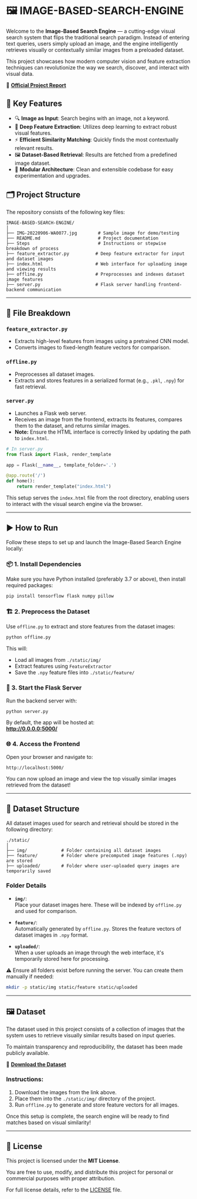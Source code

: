 # 🖼️ IMAGE-BASED-SEARCH-ENGINE

Welcome to the **Image-Based Search Engine** — a cutting-edge visual search system that flips the traditional search paradigm. Instead of entering text queries, users simply upload an image, and the engine intelligently retrieves visually or contextually similar images from a preloaded dataset.

This project showcases how modern computer vision and feature extraction techniques can revolutionize the way we search, discover, and interact with visual data.

📄 **[Official Project Report](https://drive.google.com/file/d/1PthTos6DVZz7gy5lTqu-sWbmXABUSlkN/view?usp=sharing)**

## 🚩 Key Features

- 🔍 **Image as Input**: Search begins with an image, not a keyword.
- 🧠 **Deep Feature Extraction**: Utilizes deep learning to extract robust visual features.
- ⚡ **Efficient Similarity Matching**: Quickly finds the most contextually relevant results.
- 🖼️ **Dataset-Based Retrieval**: Results are fetched from a predefined image dataset.
- 🧩 **Modular Architecture**: Clean and extensible codebase for easy experimentation and upgrades.

## 🗂️ Project Structure

The repository consists of the following key files:

```
IMAGE-BASED-SEARCH-ENGINE/
│
├── IMG-20220906-WA0077.jpg        # Sample image for demo/testing
├── README.md                      # Project documentation
├── Steps                          # Instructions or stepwise breakdown of process
├── feature_extractor.py          # Deep feature extractor for input and dataset images
├── index.html                    # Web interface for uploading image and viewing results
├── offline.py                    # Preprocesses and indexes dataset image features
├── server.py                     # Flask server handling frontend-backend communication
```

---

## 🧩 File Breakdown

### `feature_extractor.py`
- Extracts high-level features from images using a pretrained CNN model.
- Converts images to fixed-length feature vectors for comparison.

### `offline.py`
- Preprocesses all dataset images.
- Extracts and stores features in a serialized format (e.g., `.pkl`, `.npy`) for fast retrieval.

### `server.py`
- Launches a Flask web server.
- Receives an image from the frontend, extracts its features, compares them to the dataset, and returns similar images.
- **Note:** Ensure the HTML interface is correctly linked by updating the path to `index.html`.

```python
# In server.py
from flask import Flask, render_template

app = Flask(__name__, template_folder='.')

@app.route('/')
def home():
    return render_template("index.html")
```

This setup serves the `index.html` file from the root directory, enabling users to interact with the visual search engine via the browser.

---

## ▶️ How to Run

Follow these steps to set up and launch the Image-Based Search Engine locally:

### 📦 1. Install Dependencies

Make sure you have Python installed (preferably 3.7 or above), then install required packages:

```bash
pip install tensorflow flask numpy pillow
```

### 🏗️ 2. Preprocess the Dataset

Use `offline.py` to extract and store features from the dataset images:

```bash
python offline.py
```

This will:
- Load all images from `./static/img/`
- Extract features using `FeatureExtractor`
- Save the `.npy` feature files into `./static/feature/`

### 🚀 3. Start the Flask Server

Run the backend server with:

```bash
python server.py
```

By default, the app will be hosted at:  
**http://0.0.0.0:5000/**

### 🌐 4. Access the Frontend

Open your browser and navigate to:

```
http://localhost:5000/
```

You can now upload an image and view the top visually similar images retrieved from the dataset!

---

## 📂 Dataset Structure

All dataset images used for search and retrieval should be stored in the following directory:

```
./static/
│
├── img/             # Folder containing all dataset images
├── feature/         # Folder where precomputed image features (.npy) are stored
├── uploaded/        # Folder where user-uploaded query images are temporarily saved
```

### Folder Details

- **`img/`**:  
  Place your dataset images here. These will be indexed by `offline.py` and used for comparison.

- **`feature/`**:  
  Automatically generated by `offline.py`. Stores the feature vectors of dataset images in `.npy` format.

- **`uploaded/`**:  
  When a user uploads an image through the web interface, it's temporarily stored here for processing.

⚠️ Ensure all folders exist before running the server. You can create them manually if needed:

```bash
mkdir -p static/img static/feature static/uploaded
```

---
## 🖼️ Dataset

The dataset used in this project consists of a collection of images that the system uses to retrieve visually similar results based on input queries.

To maintain transparency and reproducibility, the dataset has been made publicly available.

📁 **[Download the Dataset](https://drive.google.com/drive/folders/18qAlnvfo1WDzdJ6JjD4D3xXiSoiSg0bp?usp=sharing)**

### Instructions:
1. Download the images from the link above.
2. Place them into the `./static/img/` directory of the project.
3. Run `offline.py` to generate and store feature vectors for all images.

Once this setup is complete, the search engine will be ready to find matches based on visual similarity!

---
## 📝 License

This project is licensed under the **MIT License**.

You are free to use, modify, and distribute this project for personal or commercial purposes with proper attribution.

For full license details, refer to the [LICENSE](LICENSE) file.


